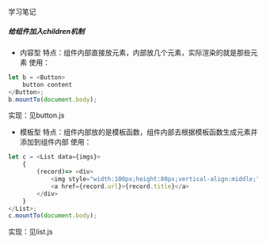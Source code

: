 学习笔记


##### 给组件加入children机制
+ 内容型
特点：组件内部直接放元素，内部放几个元素，实际渲染的就是那些元素
使用：
```js
let b = <Button>
    button content
</Button>;
b.mountTo(document.body);
```
实现：见button.js

+ 模板型
特点：组件内部放的是模板函数，组件内部去根据模板函数生成元素并添加到组件内部
使用：
```js
let c = <List data={imgs}>
    {
        (record)=> <div>
            <img style="width:100px;height:80px;vertical-align:middle;" src={record.img} />
            <a href={record.url}>{record.title}</a>
        </div>
    }
</List>;
c.mountTo(document.body);
```
实现：见list.js